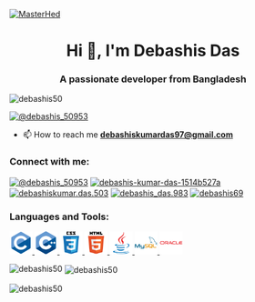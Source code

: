 [![MasterHed](https://user-images.githubusercontent.com/90236635/232446433-d5540fa2-fe28-4bb8-b929-cdb51fe61336.gif)](https://debashis50.io)
<h1 align="center">Hi 👋, I'm Debashis Das</h1>
<h3 align="center">A passionate developer from Bangladesh</h3>

<p align="left"> <img src="https://komarev.com/ghpvc/?username=debashis50&label=Profile%20views&color=0e75b6&style=flat" alt="debashis50" /> </p>

<p align="left"> <a href="https://twitter.com/@debashis_50953" target="blank"><img src="https://img.shields.io/twitter/follow/@debashis_50953?logo=twitter&style=for-the-badge" alt="@debashis_50953" /></a> </p>

- 📫 How to reach me **debashiskumardas97@gmail.com**

<h3 align="left">Connect with me:</h3>
<p align="left">
<a href="https://twitter.com/@debashis_50953" target="blank"><img align="center" src="https://raw.githubusercontent.com/rahuldkjain/github-profile-readme-generator/master/src/images/icons/Social/twitter.svg" alt="@debashis_50953" height="30" width="40" /></a>
<a href="https://linkedin.com/in/debashis-kumar-das-1514b527a" target="blank"><img align="center" src="https://raw.githubusercontent.com/rahuldkjain/github-profile-readme-generator/master/src/images/icons/Social/linked-in-alt.svg" alt="debashis-kumar-das-1514b527a" height="30" width="40" /></a>
<a href="https://fb.com/debashiskumar.das.503" target="blank"><img align="center" src="https://raw.githubusercontent.com/rahuldkjain/github-profile-readme-generator/master/src/images/icons/Social/facebook.svg" alt="debashiskumar.das.503" height="30" width="40" /></a>
<a href="https://instagram.com/debashis_das.983" target="blank"><img align="center" src="https://raw.githubusercontent.com/rahuldkjain/github-profile-readme-generator/master/src/images/icons/Social/instagram.svg" alt="debashis_das.983" height="30" width="40" /></a>
<a href="https://codeforces.com/profile/debashis69" target="blank"><img align="center" src="https://raw.githubusercontent.com/rahuldkjain/github-profile-readme-generator/master/src/images/icons/Social/codeforces.svg" alt="debashis69" height="30" width="40" /></a>
</p>

<h3 align="left">Languages and Tools:</h3>
<p align="left"> <a href="https://www.cprogramming.com/" target="_blank" rel="noreferrer"> <img src="https://raw.githubusercontent.com/devicons/devicon/master/icons/c/c-original.svg" alt="c" width="40" height="40"/> </a> <a href="https://www.w3schools.com/cpp/" target="_blank" rel="noreferrer"> <img src="https://raw.githubusercontent.com/devicons/devicon/master/icons/cplusplus/cplusplus-original.svg" alt="cplusplus" width="40" height="40"/> </a> <a href="https://www.w3schools.com/css/" target="_blank" rel="noreferrer"> <img src="https://raw.githubusercontent.com/devicons/devicon/master/icons/css3/css3-original-wordmark.svg" alt="css3" width="40" height="40"/> </a> <a href="https://www.w3.org/html/" target="_blank" rel="noreferrer"> <img src="https://raw.githubusercontent.com/devicons/devicon/master/icons/html5/html5-original-wordmark.svg" alt="html5" width="40" height="40"/> </a> <a href="https://www.java.com" target="_blank" rel="noreferrer"> <img src="https://raw.githubusercontent.com/devicons/devicon/master/icons/java/java-original.svg" alt="java" width="40" height="40"/> </a> <a href="https://www.mysql.com/" target="_blank" rel="noreferrer"> <img src="https://raw.githubusercontent.com/devicons/devicon/master/icons/mysql/mysql-original-wordmark.svg" alt="mysql" width="40" height="40"/> </a> <a href="https://www.oracle.com/" target="_blank" rel="noreferrer"> <img src="https://raw.githubusercontent.com/devicons/devicon/master/icons/oracle/oracle-original.svg" alt="oracle" width="40" height="40"/> </a> </p>

<p><img align="left" src="https://github-readme-stats.vercel.app/api/top-langs?username=debashis50&show_icons=true&locale=en&layout=compact" alt="debashis50" /></p>

<p>&nbsp;<img align="center" src="https://github-readme-stats.vercel.app/api?username=debashis50&show_icons=true&locale=en" alt="debashis50" /></p>

<p><img align="center" src="https://github-readme-streak-stats.herokuapp.com/?user=debashis50&" alt="debashis50" /></p>
